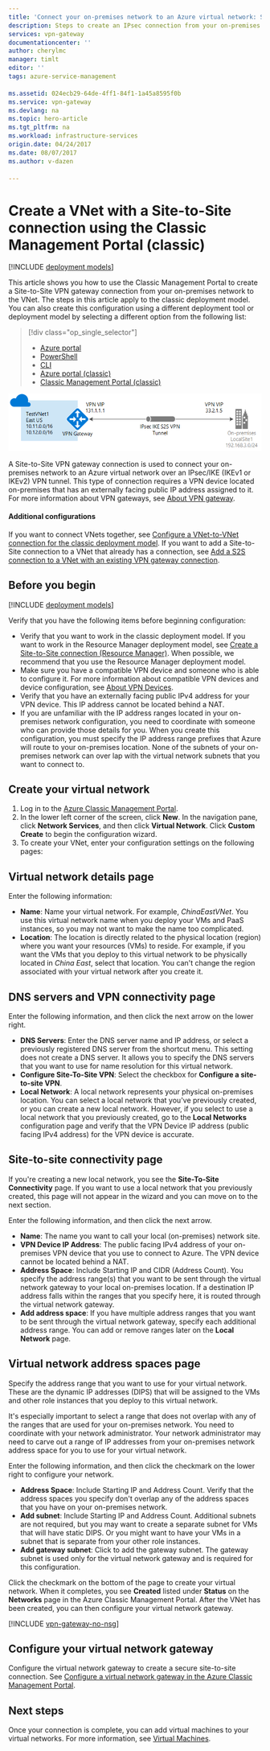 ```yaml
---
title: 'Connect your on-premises network to an Azure virtual network: Site-to-Site VPN: Classic Management Portal | Azure'
description: Steps to create an IPsec connection from your on-premises network to an Azure virtual network over the public Internet. These steps will help you create a cross-premises Site-to-Site VPN Gateway connection using the Classic Management Portal and the classic deployment model.
services: vpn-gateway
documentationcenter: ''
author: cherylmc
manager: timlt
editor: ''
tags: azure-service-management

ms.assetid: 024ecb29-64de-4ff1-84f1-1a45a8595f0b
ms.service: vpn-gateway
ms.devlang: na
ms.topic: hero-article
ms.tgt_pltfrm: na
ms.workload: infrastructure-services
origin.date: 04/24/2017
ms.date: 08/07/2017
ms.author: v-dazen

---
```

# Create a VNet with a Site-to-Site connection using the Classic Management Portal (classic)

[!INCLUDE [deployment models](../../includes/vpn-gateway-classic-deployment-model-include.md)]

This article shows you how to use the Classic Management Portal to create a Site-to-Site VPN gateway connection from your on-premises network to the VNet. The steps in this article apply to the classic deployment model. You can also create this configuration using a different deployment tool or deployment model by selecting a different option from the following list:

> [!div class="op_single_selector"]
> * [Azure portal](vpn-gateway-howto-site-to-site-resource-manager-portal.md)
> * [PowerShell](vpn-gateway-create-site-to-site-rm-powershell.md)
> * [CLI](vpn-gateway-howto-site-to-site-resource-manager-cli.md)
> * [Azure portal (classic)](vpn-gateway-howto-site-to-site-classic-portal.md)
> * [Classic Management Portal (classic)](vpn-gateway-site-to-site-create.md)
> 
>

![Site-to-Site VPN Gateway cross-premises connection diagram](./media/vpn-gateway-site-to-site-create/site-to-site-connection-diagram.png)

A Site-to-Site VPN gateway connection is used to connect your on-premises network to an Azure virtual network over an IPsec/IKE (IKEv1 or IKEv2) VPN tunnel. This type of connection requires a VPN device located on-premises that has an externally facing public IP address assigned to it. For more information about VPN gateways, see [About VPN gateway](vpn-gateway-about-vpngateways.md).

#### Additional configurations

If you want to connect VNets together, see [Configure a VNet-to-VNet connection for the classic deployment model](virtual-networks-configure-vnet-to-vnet-connection.md). If you want to add a Site-to-Site connection to a VNet that already has a connection, see [Add a S2S connection to a VNet with an existing VPN gateway connection](vpn-gateway-multi-site.md).
## Before you begin

[!INCLUDE [deployment models](../../includes/vpn-gateway-deployment-models-include.md)]

Verify that you have the following items before beginning configuration:

* Verify that you want to work in the classic deployment model. If you want to work in the Resource Manager deployment model, see [Create a Site-to-Site connection (Resource Manager)](vpn-gateway-howto-site-to-site-resource-manager-portal.md). When possible, we recommend that you use the Resource Manager deployment model.
* Make sure you have a compatible VPN device and someone who is able to configure it. For more information about compatible VPN devices and device configuration, see [About VPN Devices](vpn-gateway-about-vpn-devices.md).
* Verify that you have an externally facing public IPv4 address for your VPN device. This IP address cannot be located behind a NAT.
* If you are unfamiliar with the IP address ranges located in your on-premises network configuration, you need to coordinate with someone who can provide those details for you. When you create this configuration, you must specify the IP address range prefixes that Azure will route to your on-premises location. None of the subnets of your on-premises network can over lap with the virtual network subnets that you want to connect to.

## <a name="CreateVNet"></a>Create your virtual network
1. Log in to the [Azure Classic Management Portal](https://manage.windowsazure.cn/).
2. In the lower left corner of the screen, click **New**. In the navigation pane, click **Network Services**, and then click **Virtual Network**. Click **Custom Create** to begin the configuration wizard.
3. To create your VNet, enter your configuration settings on the following pages:

## <a name="Details"></a>Virtual network details page
Enter the following information:

* **Name**: Name your virtual network. For example, *ChinaEastVNet*. You use this virtual network name when you deploy your VMs and PaaS instances, so you may not want to make the name too complicated.
* **Location**: The location is directly related to the physical location (region) where you want your resources (VMs) to reside. For example, if you want the VMs that you deploy to this virtual network to be physically located in *China East*, select that location. You can't change the region associated with your virtual network after you create it.

## <a name="DNS"></a>DNS servers and VPN connectivity page
Enter the following information, and then click the next arrow on the lower right.

* **DNS Servers**: Enter the DNS server name and IP address, or select a previously registered DNS server from the shortcut menu. This setting does not create a DNS server. It allows you to specify the DNS servers that you want to use for name resolution for this virtual network.
* **Configure Site-To-Site VPN**: Select the checkbox for **Configure a site-to-site VPN**.
* **Local Network**: A local network represents your physical on-premises location. You can select a local network that you've previously created, or you can create a new local network. However, if you select to use a local network that you previously created, go to the **Local Networks** configuration page and verify that the VPN Device IP address (public facing IPv4 address) for the VPN device is accurate.

## <a name="Connectivity"></a>Site-to-site connectivity page
If you're creating a new local network, you see the **Site-To-Site Connectivity** page. If you want to use a local network that you previously created, this page will not appear in the wizard and you can move on to the next section.

Enter the following information, and then click the next arrow.

* **Name**: The name you want to call your local (on-premises) network site.
* **VPN Device IP Address**: The public facing IPv4 address of your on-premises VPN device that you use to connect to Azure. The VPN device cannot be located behind a NAT.
* **Address Space**: Include Starting IP and CIDR (Address Count). You specify the address range(s) that you want to be sent through the virtual network gateway to your local on-premises location. If a destination IP address falls within the ranges that you specify here, it is routed through the virtual network gateway.
* **Add address space**: If you have multiple address ranges that you want to be sent through the virtual network gateway, specify each additional address range. You can add or remove ranges later on the **Local Network** page.

## <a name="Address"></a>Virtual network address spaces page
Specify the address range that you want to use for your virtual network. These are the dynamic IP addresses (DIPS) that will be assigned to the VMs and other role instances that you deploy to this virtual network.

It's especially important to select a range that does not overlap with any of the ranges that are used for your on-premises network. You need to coordinate with your network administrator. Your network administrator may need to carve out a range of IP addresses from your on-premises network address space for you to use for your virtual network.

Enter the following information, and then click the checkmark on the lower right to configure your network.

* **Address Space**: Include Starting IP and Address Count. Verify that the address spaces you specify don't overlap any of the address spaces that you have on your on-premises network.
* **Add subnet**: Include Starting IP and Address Count. Additional subnets are not required, but you may want to create a separate subnet for VMs that will have static DIPS. Or you might want to have your VMs in a subnet that is separate from your other role instances.
* **Add gateway subnet**: Click to add the gateway subnet. The gateway subnet is used only for the virtual network gateway and is required for this configuration.

Click the checkmark on the bottom of the page to create your virtual network. When it completes, you see **Created** listed under **Status** on the **Networks** page in the Azure Classic Management Portal. After the VNet has been created, you can then configure your virtual network gateway.

[!INCLUDE [vpn-gateway-no-nsg](../../includes/vpn-gateway-no-nsg-include.md)]

## <a name="VNetGateway"></a>Configure your virtual network gateway
Configure the virtual network gateway to create a secure site-to-site connection. See [Configure a virtual network gateway in the Azure Classic Management Portal](vpn-gateway-configure-vpn-gateway-mp.md).

## Next steps
 Once your connection is complete, you can add virtual machines to your virtual networks. For more information, see [Virtual Machines](/#pivot=services&panel=Compute).

<!--Update_Description: wording update-->